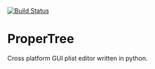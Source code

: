 [![Build Status](https://travis-ci.org/CorpNewt/ProperTree.svg?branch=master)](https://travis-ci.org/CorpNewt/ProperTree)
# ProperTree
Cross platform GUI plist editor written in python.
